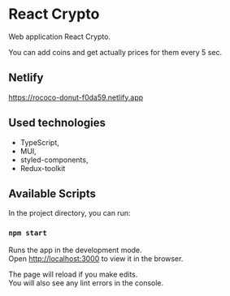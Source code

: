 # React Crypto

Web application React Crypto.

You can add coins and get actually prices for them every 5 sec.

## Netlify

https://rococo-donut-f0da59.netlify.app

## Used technologies

- TypeScript,
- MUI,
- styled-components,
- Redux-toolkit

## Available Scripts

In the project directory, you can run:

### `npm start`

Runs the app in the development mode.\
Open [http://localhost:3000](http://localhost:3000) to view it in the browser.

The page will reload if you make edits.\
You will also see any lint errors in the console.
